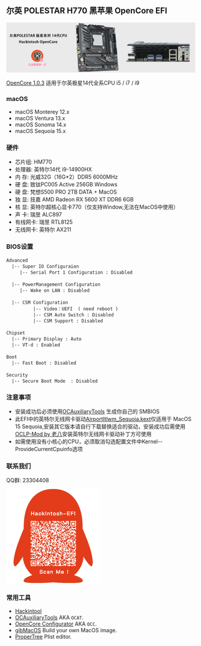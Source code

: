 ## 尔英 POLESTAR H770  黑苹果 OpenCore EFI

![image](ScreenShot/ERYINGH770.jpg)

[OpenCore 1.0.3](https://github.com/acidanthera/OpenCorePkg)  适用于尔英极星14代全系CPU i5 / i7 / i9

### macOS

- macOS Monterey  12.x
- macOS Ventura    13.x 
- macOS Sonoma   14.x
- macOS Sequoia   15.x

### 硬件

- 芯片组: HM770
- 处理器: 英特尔14代 i9-14900HX
- 内   存: 光威32G（16G*2）DDR5 6000MHz
- 硬   盘: 致钛PC005 Active 256GB Windows
- 硬   盘: 梵想S500 PRO 2TB  DATA + MacOS
- 独   显: 技嘉 AMD Radeon RX 5600 XT DDR6 6GB
- 核   显: 英特尔超核心显卡770（仅支持Window,无法在MacOS中使用）
- 声   卡: 瑞昱 ALC897
- 有线网卡: 瑞昱 RTL8125
- 无线网卡: 英特尔 AX211

### BIOS设置

```
Advanced
  |-- Super IO Configuraion
     |-- Serial Port 1 Configuration : Disabled
  
  |-- PowerManagement Configuration
     |-- Wake on LAN : Disabled
  
  |-- CSM Configuration
	      |-- Video：UEFI  ( need reboot )
	      |-- CSM Auto Switch : Disabled 
	      |-- CSM Support : Disabled
 
Chipset
  |-- Primary Display : Auto
  |-- VT-d : Enabled

Boot
  |-- Fast Boot : Disabled

Security
  |-- Secure Boot Mode  : Disabled

```

### 注意事项

 - 安装成功后必须使用[OCAuxiliaryTools](https://github.com/ic005k/OCAuxiliaryTools) 生成你自己的 SMBIOS
 - 此EFI中的英特尔无线网卡驱动[AirportItlwm_Sequoia.kext](https://github.com/OpenIntelWireless/itlwm/releases)仅适用于 MacOS 15 Sequoia,安装其它版本请自行下载替换适合的驱动，安装成功后需使用[OCLP-Mod by 老八](https://github.com/laobamac/OCLP-Mod/releases)安装英特尔无线网卡驱动补丁方可使用
 - 如需使用没有小核心的CPU，必须取消勾选配置文件中Kernel--ProvideCurrentCpuinfo选项


### 联系我们

QQ群: 23304408

![image](ScreenShot/QRCode.png)



### 常用工具

- [Hackintool](https://github.com/headkaze/Hackintool) 
- [OCAuxiliaryTools](https://github.com/ic005k/OCAuxiliaryTools) AKA `OCAT`.
- [OpenCore Configurator](https://mackie100projects.altervista.org/opencore-configurator/) AKA `OCC`.
- [gibMacOS](https://github.com/corpnewt/gibMacOS) Build your own MacOS image.
- [ProperTree](https://github.com/corpnewt/ProperTree) Plist editor.